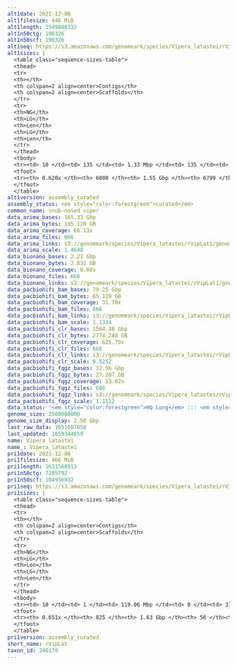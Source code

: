 ```yaml
---
alt1date: 2021-12-08
alt1filesize: 446 MiB
alt1length: 1549880332
alt1n50ctg: 196326
alt1n50scf: 196326
alt1seq: https://s3.amazonaws.com/genomeark/species/Vipera_latastei/rVipLat1/assembly_curated/rVipLat1.alt.cur.20211208.fasta.gz
alt1sizes: |
  <table class="sequence-sizes-table">
  <thead>
  <tr>
  <th></th>
  <th colspan=2 align=center>Contigs</th>
  <th colspan=2 align=center>Scaffolds</th>
  </tr>
  <tr>
  <th>NG</th>
  <th>LG</th>
  <th>Len</th>
  <th>LG</th>
  <th>Len</th>
  </tr>
  </thead>
  <tbody>
  <tr><td> 10 </td><td> 135 </td><td> 1.33 Mbp </td><td> 135 </td><td> 1.33 Mbp </td></tr>  <tr><td> 20 </td><td> 372 </td><td> 0.88 Mbp </td><td> 372 </td><td> 0.88 Mbp </td></tr>  <tr><td> 30 </td><td> 720 </td><td> 0.59 Mbp </td><td> 720 </td><td> 0.59 Mbp </td></tr>  <tr><td> 40 </td><td> 1249 </td><td> 382.16 Kbp </td><td> 1249 </td><td> 382.16 Kbp </td></tr>  <tr style="background-color:#cccccc;"><td> 50 </td><td> 2149 </td><td> 196.33 Kbp </td><td> 2149 </td><td> 196.33 Kbp </td></tr>  <tr><td> 60 </td><td> 4892 </td><td> 39.74 Kbp </td><td> 4892 </td><td> 39.74 Kbp </td></tr>  <tr><td> 70 </td><td> 0 </td><td>  </td><td> 0 </td><td>  </td></tr>  <tr><td> 80 </td><td> 0 </td><td>  </td><td> 0 </td><td>  </td></tr>  <tr><td> 90 </td><td> 0 </td><td>  </td><td> 0 </td><td>  </td></tr>  <tr><td> 100 </td><td> 0 </td><td>  </td><td> 0 </td><td>  </td></tr>  </tbody>
  <tfoot>
  <tr><th> 0.620x </th><th> 6800 </th><th> 1.55 Gbp </th><th> 6799 </th><th> 1.55 Gbp </th></tr>
  </tfoot>
  </table>
alt1version: assembly_curated
assembly_status: <em style="color:forestgreen">curated</em>
common_name: snub-nosed viper
data_arima_bases: 165.33 Gbp
data_arima_bytes: 105.120 GB
data_arima_coverage: 66.13x
data_arima_files: 666
data_arima_links: s3://genomeark/species/Vipera_latastei/rVipLat1/genomic_data/arima/<br>
data_arima_scale: 1.4648
data_bionano_bases: 2.21 Gbp
data_bionano_bytes: 2.831 GB
data_bionano_coverage: 0.88x
data_bionano_files: 666
data_bionano_links: s3://genomeark/species/Vipera_latastei/rVipLat1/genomic_data/bionano/<br>
data_pacbiohifi_bam_bases: 79.25 Gbp
data_pacbiohifi_bam_bytes: 65.119 GB
data_pacbiohifi_bam_coverage: 31.70x
data_pacbiohifi_bam_files: 666
data_pacbiohifi_bam_links: s3://genomeark/species/Vipera_latastei/rVipLat1/genomic_data/pacbio_hifi/<br>
data_pacbiohifi_bam_scale: 1.1334
data_pacbiohifi_clr_bases: 1564.48 Gbp
data_pacbiohifi_clr_bytes: 2774.248 GB
data_pacbiohifi_clr_coverage: 625.79x
data_pacbiohifi_clr_files: 666
data_pacbiohifi_clr_links: s3://genomeark/species/Vipera_latastei/rVipLat1/genomic_data/pacbio_hifi/<br>
data_pacbiohifi_clr_scale: 0.5252
data_pacbiohifi_fqgz_bases: 32.56 Gbp
data_pacbiohifi_fqgz_bytes: 27.287 GB
data_pacbiohifi_fqgz_coverage: 13.02x
data_pacbiohifi_fqgz_files: 666
data_pacbiohifi_fqgz_links: s3://genomeark/species/Vipera_latastei/rVipLat1/genomic_data/pacbio_hifi/<br>
data_pacbiohifi_fqgz_scale: 1.1112
data_status: '<em style="color:forestgreen">HQ Long</em> ::: <em style="color:lightgray">Long</em> ::: <em style="color:forestgreen">Short</em> ::: <em style="color:forestgreen">Phasing</em> ::: <em style="color:forestgreen">Scaffolding</em>'
genome_size: 2500000000
genome_size_display: 2.50 Gbp
last_raw_data: 1651607858
last_updated: 1659344659
name: Vipera latastei
name_: Vipera_latastei
pri1date: 2021-12-08
pri1filesize: 466 MiB
pri1length: 1631568913
pri1n50ctg: 7285792
pri1n50scf: 104936932
pri1seq: https://s3.amazonaws.com/genomeark/species/Vipera_latastei/rVipLat1/assembly_curated/rVipLat1.pri.cur.20211208.fasta.gz
pri1sizes: |
  <table class="sequence-sizes-table">
  <thead>
  <tr>
  <th></th>
  <th colspan=2 align=center>Contigs</th>
  <th colspan=2 align=center>Scaffolds</th>
  </tr>
  <tr>
  <th>NG</th>
  <th>LG</th>
  <th>Len</th>
  <th>LG</th>
  <th>Len</th>
  </tr>
  </thead>
  <tbody>
  <tr><td> 10 </td><td> 1 </td><td> 119.06 Mbp </td><td> 0 </td><td> 370.63 Mbp </td></tr>  <tr><td> 20 </td><td> 4 </td><td> 70.69 Mbp </td><td> 1 </td><td> 299.85 Mbp </td></tr>  <tr><td> 30 </td><td> 9 </td><td> 45.98 Mbp </td><td> 2 </td><td> 222.49 Mbp </td></tr>  <tr><td> 40 </td><td> 15 </td><td> 31.88 Mbp </td><td> 3 </td><td> 138.01 Mbp </td></tr>  <tr style="background-color:#cccccc;"><td> 50 </td><td> 37 </td><td style="background-color:#88ff88;"> 7.29 Mbp </td><td> 5 </td><td style="background-color:#88ff88;"> 104.94 Mbp </td></tr>  <tr><td> 60 </td><td> 129 </td><td> 0.90 Mbp </td><td> 10 </td><td> 23.63 Mbp </td></tr>  <tr><td> 70 </td><td> 0 </td><td>  </td><td> 0 </td><td>  </td></tr>  <tr><td> 80 </td><td> 0 </td><td>  </td><td> 0 </td><td>  </td></tr>  <tr><td> 90 </td><td> 0 </td><td>  </td><td> 0 </td><td>  </td></tr>  <tr><td> 100 </td><td> 0 </td><td>  </td><td> 0 </td><td>  </td></tr>  </tbody>
  <tfoot>
  <tr><th> 0.651x </th><th> 825 </th><th> 1.63 Gbp </th><th> 56 </th><th> 1.63 Gbp </th></tr>
  </tfoot>
  </table>
pri1version: assembly_curated
short_name: rVipLat
taxon_id: 246179
---
```

